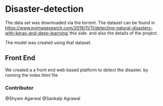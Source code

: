 # Disaster-detection

The data set was downloaded via the torrent. The dataset can be found in https://www.pyimagesearch.com/2019/11/11/detecting-natural-disasters-with-keras-and-deep-learning/
this side. and also the details of the project.

The model was created using that dataset. 

## Front End

We created a a front end web based platform to detect the disaster. by running the index.html file 

### Contributor

@Shyam Agarwal
@Sankalp Agrawal
